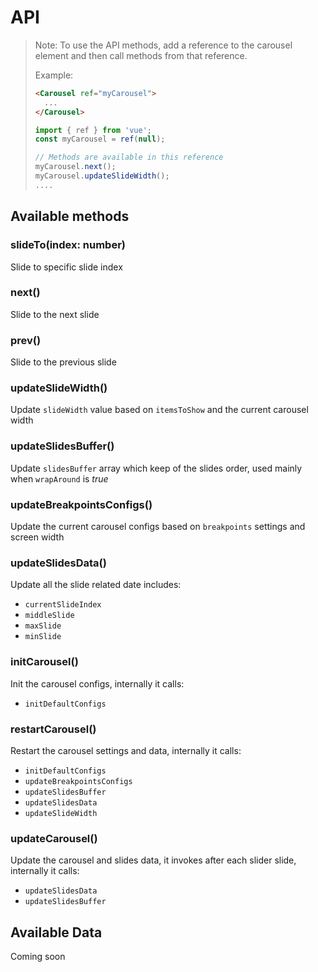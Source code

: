 # API <Badge text="Vue@3.2+"/> 

> Note: To use the API methods, add a reference to the carousel element and then call methods from that reference.
> 
> Example:
> ```html
> <Carousel ref="myCarousel">
>   ...
> </Carousel>
> ```
> 
> ```js
> import { ref } from 'vue';
> const myCarousel = ref(null);
>
> // Methods are available in this reference
> myCarousel.next();
> myCarousel.updateSlideWidth();
> ....
> ```

## Available methods

### slideTo(index: number)

Slide to specific slide index

### next()

Slide to the next slide

### prev()

Slide to the previous slide

### updateSlideWidth()

Update `slideWidth` value based on `itemsToShow` and the current carousel width

### updateSlidesBuffer()

Update `slidesBuffer` array which keep of the slides order, used mainly when `wrapAround` is *true*

### updateBreakpointsConfigs()

Update the current carousel configs based on `breakpoints` settings and screen width

### updateSlidesData()

Update all the slide related date includes:

* `currentSlideIndex`
* `middleSlide`
* `maxSlide`
* `minSlide`

### initCarousel()

Init the carousel configs, internally it calls:

* `initDefaultConfigs`

### restartCarousel()

Restart the carousel settings and data, internally it calls:

* `initDefaultConfigs`
* `updateBreakpointsConfigs`
* `updateSlidesBuffer`
* `updateSlidesData`
* `updateSlideWidth`

### updateCarousel()

Update the carousel and slides data, it invokes after each slider slide, internally it calls:

* `updateSlidesData`
* `updateSlidesBuffer`

## Available Data

Coming soon

<script>
import Badge from './.vitepress/components/Badge.vue';

export default {
  components: {
   Badge,
  }
}
</script>